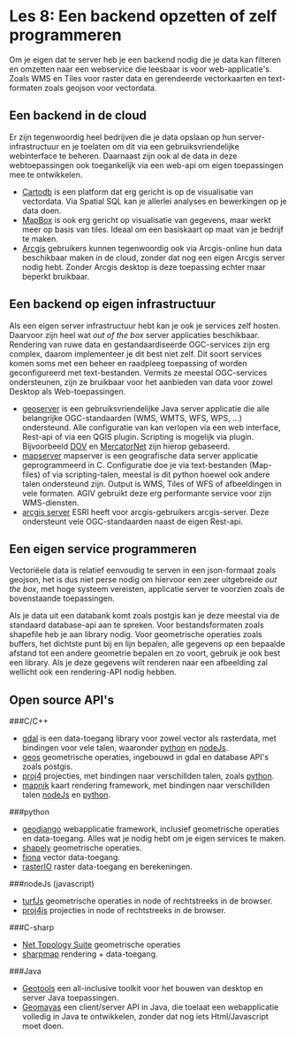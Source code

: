 Les 8: Een backend opzetten of zelf programmeren
===== 

Om je eigen dat te server heb je een backend nodig die je data kan filteren en omzetten naar een webservice die leesbaar is voor web-applicatie's. Zoals WMS en Tiles voor raster data en gerendeerde vectorkaarten en text-formaten zoals geojson voor vectordata.

Een backend in de cloud
----

Er zijn tegenwoordig heel bedrijven die je data opslaan op hun server-infrastructuur en je toelaten om dit via een gebruiksvriendelijke webinterface te beheren. Daarnaast zijn ook al de data in deze webtoepassingen ook toegankelijk via een web-api om eigen toepassingen mee te ontwikkelen.

- [Cartodb](http://cartodb.com/) is een platform dat erg gericht is op de visualisatie van vectordata. 
Via Spatial SQL kan je allerlei analyses en bewerkingen op je data doen. 
- [MapBox](https://www.mapbox.com/) is ook erg gericht op visualisatie van gegevens, maar werkt meer op basis van tiles. Ideaal om een basiskaart op maat van je bedrijf te maken.
- [Arcgis](http://www.arcgis.com/) gebruikers kunnen tegenwoordig ook via Arcgis-online hun data beschikbaar maken in de cloud, zonder dat nog een eigen Arcgis server nodig hebt. Zonder Arcgis desktop is deze toepassing echter maar beperkt bruikbaar.

Een backend op eigen infrastructuur
----

Als een eigen server infrastructuur hebt kan je ook je services zelf hosten. Daarvoor zijn heel wat *out of the box* server applicaties beschikbaar. Rendering van ruwe data en gestandaardiseerde OGC-services zijn erg complex, daarom implementeer je dit best niet zelf. 
Dit soort services komen soms met een beheer en raadpleeg toepassing of worden geconfigureerd met text-bestanden. Vermits ze meestal OGC-services ondersteunen, zijn ze bruikbaar voor het aanbieden van data voor zowel Desktop als Web-toepassingen. 

- [geoserver](http://geoserver.org/) is een gebruiksvriendelijke Java server applicatie die alle belangrijke OGC-standaarden (WMS, WMTS, WFS, WPS, ...)  ondersteund. Alle configuratie van  kan verlopen via een web interface, Rest-api of via een QGIS plugin. Scripting is mogelijk via plugin. Bijvoorbeeld [DOV](https://www.dov.vlaanderen.be/geoserver/web/) en [MercatorNet](https://mercator.vlaanderen.be/raadpleegdienstenmercatorpubliek/web/) zijn hierop gebaseerd. 
- [mapserver](http://mapserver.org/) mapserver is een geografische data server applicatie geprogrammeerd in C. Configuratie doe je via text-bestanden (Map-files) of via scripting-talen, meestal is dit python hoewel ook andere talen ondersteund zijn. Output is WMS, Tiles of WFS of afbeeldingen in vele formaten. AGIV gebruikt deze erg performante service voor zijn WMS-diensten. 
- [arcgis server](http://www.esri.com/software/arcgis/arcgisserver) ESRI heeft voor arcgis-gebruikers arcgis-server. Deze ondersteunt vele OGC-standaarden naast de eigen Rest-api. 

Een eigen service programmeren 
----

Vectoriëele data is relatief eenvoudig te serven in een json-formaat zoals geojson, het is dus niet perse nodig om hiervoor een zeer uitgebreide *out the box*, met hoge systeem vereisten, applicatie server te voorzien zoals de bovenstaande toepassingen.

Als je data uit een databank komt zoals postgis kan je deze meestal via de standaard database-api aan te spreken. Voor bestandsformaten zoals shapefile heb je aan library nodig. Voor geometrische operaties zoals buffers, het dichtste punt bij en lijn bepalen, alle gegevens op een bepaalde afstand tot een andere geometrie bepalen en zo voort, gebruik je ook best een library. 
Als je deze gegevens wilt renderen naar een afbeelding zal wellicht ook een rendering-API nodig hebben.

Open source API's
----

###C/C++
- [gdal](http://www.gdal.org/) is een data-toegang library voor zowel vector als rasterdata, met bindingen voor vele talen, waaronder [python](http://pcjericks.github.io/py-gdalogr-cookbook/index.html) en [nodeJs](http://naturalatlas.github.io/node-gdal/classes/gdal.html).
- [geos](http://trac.osgeo.org/geos/) geometrische operaties, ingebouwd in gdal en database API's zoals postgis.
- [proj4](http://trac.osgeo.org/proj/) projecties, met bindingen naar verschillden talen, zoals [python](http://jswhit.github.io/pyproj).
- [mapnik](https://github.com/mapnik/mapnik) kaart rendering framework, met bindingen naar verschillden talen [nodeJs](https://github.com/mapnik/node-mapnik) en [python](https://github.com/mapnik/pymapnik2).

###python
- [geodjango](https://docs.djangoproject.com/en/1.7/ref/contrib/gis/) webapplicatie framework, inclusief geometrische operaties en data-toegang. Alles wat je nodig hebt om je eigen services te maken.
- [shapely](http://toblerity.org/shapely/) geometrische operaties.
- [fiona](http://toblerity.org/fiona/manual.html) vector data-toegang.
- [rasterIO](https://github.com/mapbox/rasterio) raster data-toegang en berekeningen.

###nodeJs (javascript)
- [turfJs](http://turfjs.org/) geometrische operaties in node of rechtstreeks in de browser.
- [proj4js](https://github.com/proj4js/proj4js) projecties in node of rechtstreeks in de browser.

###C-sharp
- [Net Topology Suite](https://github.com/NetTopologySuite/NetTopologySuite) geometrische operaties
- [sharpmap](http://sharpmap.codeplex.com/) rendering + data-toegang.

###Java
- [Geotools](http://geotools.org/) een all-inclusive toolkit voor het bouwen van desktop en server Java  toepassingen. 
- [Geomayas](http://www.geomajas.org/) een client/server API in Java, die toelaat een webapplicatie volledig in Java te ontwikkelen, zonder dat nog iets Html/Javascript moet doen.
